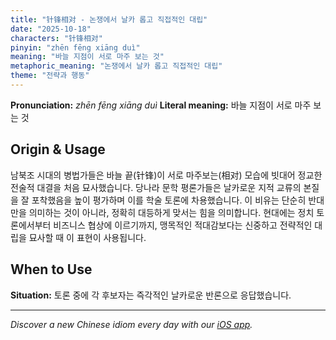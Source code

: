 ```yaml
---
title: "针锋相对 - 논쟁에서 날카 롭고 직접적인 대립"
date: "2025-10-18"
characters: "针锋相对"
pinyin: "zhēn fēng xiāng duì"
meaning: "바늘 지점이 서로 마주 보는 것"
metaphoric_meaning: "논쟁에서 날카 롭고 직접적인 대립"
theme: "전략과 행동"
---
```


**Pronunciation:** *zhēn fēng xiāng duì*
**Literal meaning:** 바늘 지점이 서로 마주 보는 것

## Origin & Usage

남북조 시대의 병법가들은 바늘 끝(针锋)이 서로 마주보는(相对) 모습에 빗대어 정교한 전술적 대결을 처음 묘사했습니다. 당나라 문학 평론가들은 날카로운 지적 교류의 본질을 잘 포착했음을 높이 평가하며 이를 학술 토론에 차용했습니다. 이 비유는 단순히 반대만을 의미하는 것이 아니라, 정확히 대등하게 맞서는 힘을 의미합니다. 현대에는 정치 토론에서부터 비즈니스 협상에 이르기까지, 맹목적인 적대감보다는 신중하고 전략적인 대립을 묘사할 때 이 표현이 사용됩니다.

## When to Use

**Situation:** 토론 중에 각 후보자는 즉각적인 날카로운 반론으로 응답했습니다.

---

*Discover a new Chinese idiom every day with our [iOS app](https://apps.apple.com/us/app/daily-chinese-idioms/id6740611324).*
